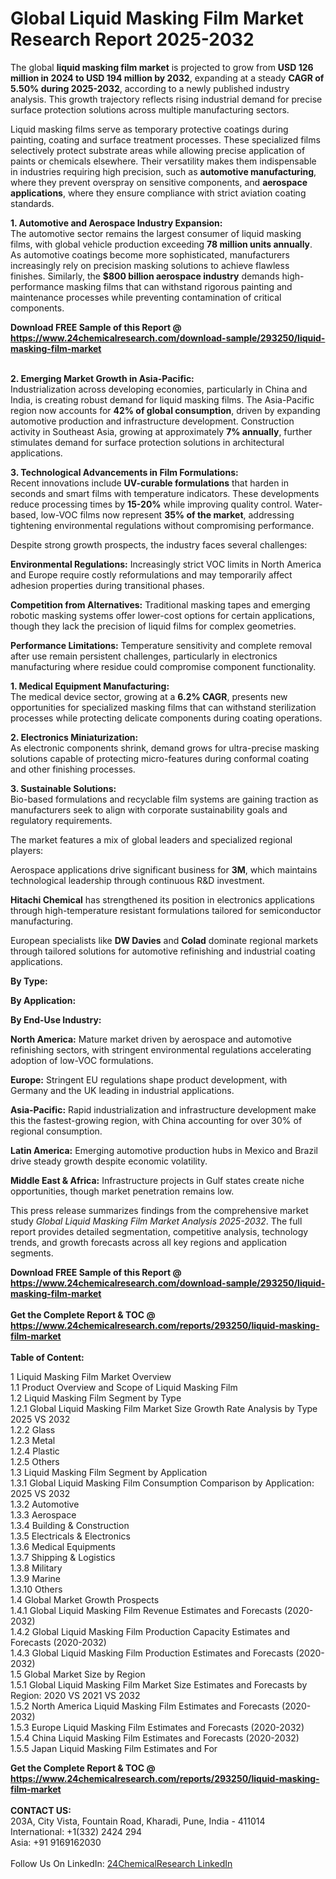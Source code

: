 <h1>Global Liquid Masking Film Market Research Report 2025-2032</h1><p>The global <strong>liquid masking film market</strong> is projected to grow from <strong>USD 126 million in 2024 to USD 194 million by 2032</strong>, expanding at a steady <strong>CAGR of 5.50% during 2025-2032</strong>, according to a newly published industry analysis. This growth trajectory reflects rising industrial demand for precise surface protection solutions across multiple manufacturing sectors.</p><p>Liquid masking films serve as temporary protective coatings during painting, coating and surface treatment processes. These specialized films selectively protect substrate areas while allowing precise application of paints or chemicals elsewhere. Their versatility makes them indispensable in industries requiring high precision, such as <strong>automotive manufacturing</strong>, where they prevent overspray on sensitive components, and <strong>aerospace applications</strong>, where they ensure compliance with strict aviation coating standards.</p><p><strong>1. Automotive and Aerospace Industry Expansion:</strong><br>
The automotive sector remains the largest consumer of liquid masking films, with global vehicle production exceeding <strong>78 million units annually</strong>. As automotive coatings become more sophisticated, manufacturers increasingly rely on precision masking solutions to achieve flawless finishes. Similarly, the <strong>$800 billion aerospace industry</strong> demands high-performance masking films that can withstand rigorous painting and maintenance processes while preventing contamination of critical components.</p><div><b>Download FREE Sample of this Report @ 
            <a href="https://www.24chemicalresearch.com/download-sample/293250/liquid-masking-film-market">
            https://www.24chemicalresearch.com/download-sample/293250/liquid-masking-film-market</a></b></div><br><p><strong>2. Emerging Market Growth in Asia-Pacific:</strong><br>
Industrialization across developing economies, particularly in China and India, is creating robust demand for liquid masking films. The Asia-Pacific region now accounts for <strong>42% of global consumption</strong>, driven by expanding automotive production and infrastructure development. Construction activity in Southeast Asia, growing at approximately <strong>7% annually</strong>, further stimulates demand for surface protection solutions in architectural applications.</p><p><strong>3. Technological Advancements in Film Formulations:</strong><br>
Recent innovations include <strong>UV-curable formulations</strong> that harden in seconds and smart films with temperature indicators. These developments reduce processing times by <strong>15-20%</strong> while improving quality control. Water-based, low-VOC films now represent <strong>35% of the market</strong>, addressing tightening environmental regulations without compromising performance.</p><p>Despite strong growth prospects, the industry faces several challenges:</p><p><strong>Environmental Regulations:</strong> Increasingly strict VOC limits in North America and Europe require costly reformulations and may temporarily affect adhesion properties during transitional phases.</p><p><strong>Competition from Alternatives:</strong> Traditional masking tapes and emerging robotic masking systems offer lower-cost options for certain applications, though they lack the precision of liquid films for complex geometries.</p><p><strong>Performance Limitations:</strong> Temperature sensitivity and complete removal after use remain persistent challenges, particularly in electronics manufacturing where residue could compromise component functionality.</p><p><strong>1. Medical Equipment Manufacturing:</strong><br>
The medical device sector, growing at a <strong>6.2% CAGR</strong>, presents new opportunities for specialized masking films that can withstand sterilization processes while protecting delicate components during coating operations.</p><p><strong>2. Electronics Miniaturization:</strong><br>
As electronic components shrink, demand grows for ultra-precise masking solutions capable of protecting micro-features during conformal coating and other finishing processes.</p><p><strong>3. Sustainable Solutions:</strong><br>
Bio-based formulations and recyclable film systems are gaining traction as manufacturers seek to align with corporate sustainability goals and regulatory requirements.</p><p>The market features a mix of global leaders and specialized regional players:</p><p>Aerospace applications drive significant business for <strong>3M</strong>, which maintains technological leadership through continuous R&amp;D investment.</p><p><strong>Hitachi Chemical</strong> has strengthened its position in electronics applications through high-temperature resistant formulations tailored for semiconductor manufacturing.</p><p>European specialists like <strong>DW Davies</strong> and <strong>Colad</strong> dominate regional markets through tailored solutions for automotive refinishing and industrial coating applications.</p><p><strong>By Type:</strong></p><p><strong>By Application:</strong></p><p><strong>By End-Use Industry:</strong></p><p><strong>North America:</strong> Mature market driven by aerospace and automotive refinishing sectors, with stringent environmental regulations accelerating adoption of low-VOC formulations.</p><p><strong>Europe:</strong> Stringent EU regulations shape product development, with Germany and the UK leading in industrial applications.</p><p><strong>Asia-Pacific:</strong> Rapid industrialization and infrastructure development make this the fastest-growing region, with China accounting for over 30% of regional consumption.</p><p><strong>Latin America:</strong> Emerging automotive production hubs in Mexico and Brazil drive steady growth despite economic volatility.</p><p><strong>Middle East &amp; Africa:</strong> Infrastructure projects in Gulf states create niche opportunities, though market penetration remains low.</p><p>This press release summarizes findings from the comprehensive market study <em>Global Liquid Masking Film Market Analysis 2025-2032</em>. The full report provides detailed segmentation, competitive analysis, technology trends, and growth forecasts across all key regions and application segments.</p><div><b>Download FREE Sample of this Report @ 
            <a href="https://www.24chemicalresearch.com/download-sample/293250/liquid-masking-film-market">
            https://www.24chemicalresearch.com/download-sample/293250/liquid-masking-film-market</a></b></div><br><div><b>Get the Complete Report & TOC @ 
            <a href="https://www.24chemicalresearch.com/reports/293250/liquid-masking-film-market">
            https://www.24chemicalresearch.com/reports/293250/liquid-masking-film-market</a></b></div><br>
            <b>Table of Content:</b><p>1 Liquid Masking Film Market Overview<br />
    1.1 Product Overview and Scope of Liquid Masking Film<br />
    1.2 Liquid Masking Film Segment by Type<br />
        1.2.1 Global Liquid Masking Film Market Size Growth Rate Analysis by Type 2025 VS 2032<br />
        1.2.2 Glass<br />
        1.2.3 Metal<br />
        1.2.4 Plastic<br />
        1.2.5 Others<br />
    1.3 Liquid Masking Film Segment by Application<br />
        1.3.1 Global Liquid Masking Film Consumption Comparison by Application: 2025 VS 2032<br />
        1.3.2 Automotive<br />
        1.3.3 Aerospace<br />
        1.3.4 Building & Construction<br />
        1.3.5 Electricals & Electronics<br />
        1.3.6 Medical Equipments<br />
        1.3.7 Shipping & Logistics<br />
        1.3.8 Military<br />
        1.3.9 Marine<br />
        1.3.10 Others<br />
    1.4 Global Market Growth Prospects<br />
        1.4.1 Global Liquid Masking Film Revenue Estimates and Forecasts (2020-2032)<br />
        1.4.2 Global Liquid Masking Film Production Capacity Estimates and Forecasts (2020-2032)<br />
        1.4.3 Global Liquid Masking Film Production Estimates and Forecasts (2020-2032)<br />
    1.5 Global Market Size by Region<br />
        1.5.1 Global Liquid Masking Film Market Size Estimates and Forecasts by Region: 2020 VS 2021 VS 2032<br />
        1.5.2 North America Liquid Masking Film Estimates and Forecasts (2020-2032)<br />
        1.5.3 Europe Liquid Masking Film Estimates and Forecasts (2020-2032)<br />
        1.5.4 China Liquid Masking Film Estimates and Forecasts (2020-2032)<br />
        1.5.5 Japan Liquid Masking Film Estimates and For</p><div><b>Get the Complete Report & TOC @ 
            <a href="https://www.24chemicalresearch.com/reports/293250/liquid-masking-film-market">
            https://www.24chemicalresearch.com/reports/293250/liquid-masking-film-market</a></b></div><br><b>CONTACT US:</b><br>
            203A, City Vista, Fountain Road, Kharadi, Pune, India - 411014<br>
            International: +1(332) 2424 294<br>
            Asia: +91 9169162030 <br><br>
            Follow Us On LinkedIn: <a href="https://www.linkedin.com/company/24chemicalresearch/">24ChemicalResearch LinkedIn</a>